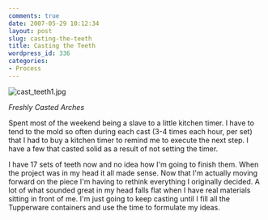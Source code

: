```yaml
---
comments: true
date: 2007-05-29 10:12:34
layout: post
slug: casting-the-teeth
title: Casting the Teeth
wordpress_id: 336
categories:
- Process
---
```


![cast_teeth1.jpg](http://ryanfitzer.com/main/wp-content/uploads/2007/05/cast_teeth1.jpg)

_Freshly Casted Arches_

Spent most of the weekend being a slave to a little kitchen timer. I have to tend to the mold so often during each cast (3-4 times each hour, per set) that I had to buy a kitchen timer to remind me to execute the next step. I have a few that casted solid as a result of not setting the timer.

I have 17 sets of teeth now and no idea how I'm going to finish them. When the project was in my head it all made sense. Now that I'm actually moving forward on the piece I'm having to rethink everything I originally decided. A lot of what sounded great in my head falls flat when I have real materials sitting in front of me. I'm just going to keep casting until I fill all the Tupperware containers and use the time to formulate my ideas.
